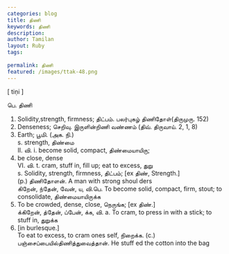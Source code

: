 ```yaml
---
categories: blog
title: திணி
keywords: திணி
description: 
author: Tamilan
layout: Ruby
tags: 
 
permalink: திணி
featured: /images/ttak-48.png
---
```

  
[ tiṇi ]  
  
பெ. திணி  
1. Solidity,strength, firmness; திட்பம். பலர்புகழ் திணிதோள்(திருமுரு. 152)  
2. Denseness; செறிவு. இருளின்றிணி வண்ணம் (திவ். திருவாய். 2, 1, 8)  
3. Earth; பூமி. (அக. நி.)  
s. strength, திண்மை  
II. வி. i. become solid, compact, திண்மையாயிரு;  
2. be close, dense  
VI. வி. t. cram, stuff in, fill up; eat to excess, துறு  
s. Solidity, strength, firmness, திட்பம்; [ex திண், Strength.]  
(p.) திணிதோளன். A man with strong shoul ders  
கிறேன், ந்தேன், வேன், ய, வி.பெ. To become solid, compact, firm, stout; to consolidate, திண்மையாயிருக்க  
2. To be crowded, dense, close, நெருங்க; [ex திண்.]  
க்கிறேன், த்தேன், ப்பேன், க்க, வி. a. To cram, to press in with a stick; to stuff in, துறுக்க  
2. [in burlesque.]  
To eat to excess, to cram ones self, நிறைக்க. (c.) பஞ்சைப்பையில்திணித்துவைத்தான். He stuff ed the cotton into the bag